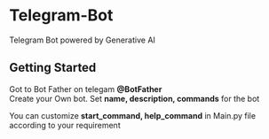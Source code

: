 # Telegram-Bot

Telegram Bot powered by Generative AI

## Getting Started

Got to Bot Father on telegam **@BotFather**    
Create your Own bot. Set **name, description, commands** for the bot 


You can customize **start_command, help_command** in Main.py file according to your requirement
